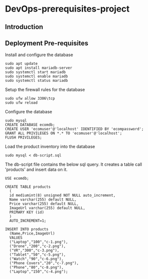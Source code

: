 # DevOps-prerequisites-project

## Introduction

## Deployment Pre-requisites


Install and configure the database

```
sudo apt update
sudo apt install mariadb-server
sudo systemctl start mariadb
sudo systemctl enable mariadb
sudo systemctl status mariadb
```

Setup the firewall rules for the database

```
sudo ufw allow 3306\tcp
sudo ufw reload
```

Configure the database

```
sudo mysql
CREATE DATABASE ecomdb;
CREATE USER 'ecomuser'@'localhost' IDENTIFIED BY 'ecompassword';
GRANT ALL PRIVILEGES ON *.* TO 'ecomuser'@'localhost';
FLUSH PRIVILEGES;
```

Load the product inventory into the database

```
sudo mysql < db-script.sql
```

The db-script file contains the below sql query. 
It creates a table call 'products' and insert data on it.

```
USE ecomdb;

CREATE TABLE products 
  (
  id mediumint(8) unsigned NOT NULL auto_increment,
  Name varchar(255) default NULL,
  Price varchar(255) default NULL, 
  ImageUrl varchar(255) default NULL,
  PRIMARY KEY (id)
  ) 
  AUTO_INCREMENT=1;

INSERT INTO products 
  (Name,Price,ImageUrl) 
  VALUES 
  ("Laptop","100","c-1.png"),
  ("Drone","200","c-2.png"),
  ("VR","300","c-3.png"),
  ("Tablet","50","c-5.png"),
  ("Watch","90","c-6.png"),
  ("Phone Covers","20","c-7.png"),
  ("Phone","80","c-8.png"),
  ("Laptop","150","c-4.png");
```


